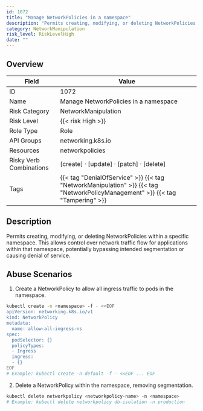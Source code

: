 ```yaml
---
id: 1072
title: "Manage NetworkPolicies in a namespace"
description: "Permits creating, modifying, or deleting NetworkPolicies within a specific namespace. This allows control over network traffic flow for applications within that namespace, potentially bypassing intended segmentation or causing denial of service."
category: NetworkManipulation
risk_level: RiskLevelHigh
date: ""
---
```


## Overview

| Field                   | Value                                                                                                                         |
| ----------------------- | ----------------------------------------------------------------------------------------------------------------------------- |
| ID                      | 1072                                                                                                                          |
| Name                    | Manage NetworkPolicies in a namespace                                                                                         |
| Risk Category           | NetworkManipulation                                                                                                           |
| Risk Level              | {{< risk High >}}                                                                                                             |
| Role Type               | Role                                                                                                                          |
| API Groups              | networking.k8s.io                                                                                                             |
| Resources               | networkpolicies                                                                                                               |
| Risky Verb Combinations | [create] · [update] · [patch] · [delete]                                                                                      |
| Tags                    | {{< tag "DenialOfService" >}} {{< tag "NetworkManipulation" >}} {{< tag "NetworkPolicyManagement" >}} {{< tag "Tampering" >}} |

## Description

Permits creating, modifying, or deleting NetworkPolicies within a specific namespace. This allows control over network traffic flow for applications within that namespace, potentially bypassing intended segmentation or causing denial of service.

## Abuse Scenarios

1. Create a NetworkPolicy to allow all ingress traffic to pods in the namespace.

```bash
kubectl create -n <namespace> -f - <<EOF
apiVersion: networking.k8s.io/v1
kind: NetworkPolicy
metadata:
  name: allow-all-ingress-ns
spec:
  podSelector: {}
  policyTypes:
  - Ingress
  ingress:
  - {}
EOF
# Example: kubectl create -n default -f - <<EOF ... EOF

```

2. Delete a NetworkPolicy within the namespace, removing segmentation.

```bash
kubectl delete networkpolicy <networkpolicy-name> -n <namespace>
# Example: kubectl delete networkpolicy db-isolation -n production

```
